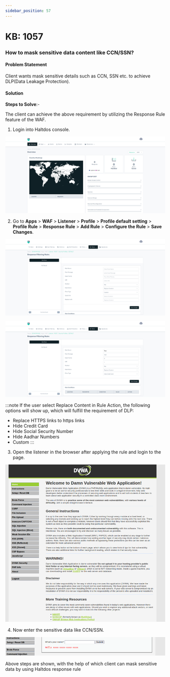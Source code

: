 ```yaml
---
sidebar_position: 57
---
```


# KB: 1057

### **How to mask sensitive data content like CCN/SSN?**

#### **Problem Statement**

Client wants mask sensitive details such as CCN, SSN etc. to achieve DLP(Data Leakage Protection).

#### **Solution**

**Steps to Solve**:-

The client can achieve the above requirement by utilizing the Response Rule feature of the WAF.

1. Login into Haltdos console.

![kb-1057](/img/waf/v7/kb/kb-1057-1.png)

2. Go to **Apps** > **WAF** > **Listener** > **Profile** > **Profile default setting** > **Profile Rule** > **Response Rule** > **Add Rule** > **Configure the Rule** > **Save Changes**.

![kb-1057](/img/waf/v7/kb/kb-1057-2.png)

![kb-1057](/img/waf/v7/kb/kb-1057-4.png)

:::note
If the user select Replace Content in Rule Action, the following options will show up, which will fulfill the requirement of DLP:
- Replace HTTPS links to https links
- Hide Credit Card
- Hide Social Security Number
- Hide Aadhar Numbers
- Custom 
:::



3. Open the listener in the browser after applying the rule and login to the page.

![kb-1057](/img/waf/v6/kb/responserule1.png)

4. Now enter the sensitive data like CCN/SSN.

![kb-1057](/img/waf/v6/kb/maskedCCN.png)

Above steps are shown, with the help of which client can mask sensitive data by using Haltdos response rule